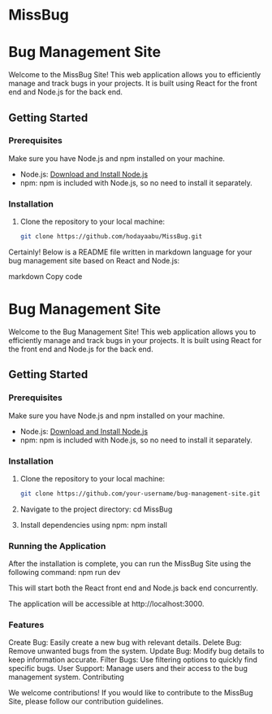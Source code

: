 # MissBug
# Bug Management Site

Welcome to the MissBug Site! This web application allows you to efficiently manage and track bugs in your projects. It is built using React for the front end and Node.js for the back end.

## Getting Started

### Prerequisites

Make sure you have Node.js and npm installed on your machine.

- Node.js: [Download and Install Node.js](https://nodejs.org/)
- npm: npm is included with Node.js, so no need to install it separately.

### Installation

1. Clone the repository to your local machine:

   ```bash
   git clone https://github.com/hodayaabu/MissBug.git

   
Certainly! Below is a README file written in markdown language for your bug management site based on React and Node.js:

markdown
Copy code
# Bug Management Site

Welcome to the Bug Management Site! This web application allows you to efficiently manage and track bugs in your projects. It is built using React for the front end and Node.js for the back end.

## Getting Started

### Prerequisites

Make sure you have Node.js and npm installed on your machine.

- Node.js: [Download and Install Node.js](https://nodejs.org/)
- npm: npm is included with Node.js, so no need to install it separately.

### Installation

1. Clone the repository to your local machine:

   ```bash
   git clone https://github.com/your-username/bug-management-site.git
   
2. Navigate to the project directory:
cd MissBug

3. Install dependencies using npm:
npm install

### Running the Application
After the installation is complete, you can run the MissBug Site using the following command:
npm run dev

This will start both the React front end and Node.js back end concurrently.

The application will be accessible at http://localhost:3000.

### Features
Create Bug: Easily create a new bug with relevant details.
Delete Bug: Remove unwanted bugs from the system.
Update Bug: Modify bug details to keep information accurate.
Filter Bugs: Use filtering options to quickly find specific bugs.
User Support: Manage users and their access to the bug management system.
Contributing

We welcome contributions! If you would like to contribute to the MissBug Site, please follow our contribution guidelines.
